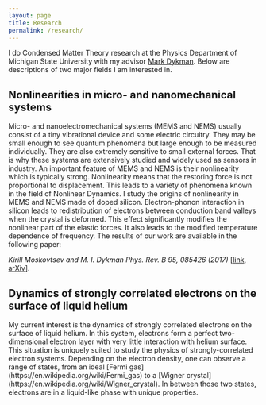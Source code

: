 ```yaml
---
layout: page
title: Research
permalink: /research/
---
```

I do Condensed Matter Theory research at the Physics Department of Michigan State University with my advisor [Mark Dykman](http://www.pa.msu.edu/~dykman/). Below 
are descriptions of two major fields I am interested in.

<h2>Nonlinearities in micro- and nanomechanical systems </h2>
Micro- and nanoelectromechanical systems (MEMS and NEMS) usually consist of a tiny vibrational device and some electric circuitry. They may be small enough to 
see quantum phenomena but large enough to be measured individually. They are also extremely sensitive to small external forces. That is why these systems are 
extensively studied and widely used as sensors in industry. An important feature of MEMS and NEMS is their nonlinearity which is typically strong. 
Nonlinearity means that the restoring force is not proportional to displacement. This leads to a variety of phenomena known in the field of Nonlinear Dynamics.
I study the origins of nonlinearity in MEMS and NEMS made of doped silicon. Electron-phonon interaction in silicon leads to redistribution of electrons
between conduction band valleys when the crystal is deformed. This effect significantly modifies the nonlinear part of the elastic forces. It also
leads to the modified temperature dependence of frequency. The results of our work are available in the following paper:

*Kirill Moskovtsev and M. I. Dykman
Phys. Rev. B 95, 085426 (2017)* [[link](http://link.aps.org/doi/10.1103/PhysRevB.95.085426), [arXiv](https://arxiv.org/abs/1611.09912)].

<h2>Dynamics of strongly correlated electrons on the surface of liquid helium </h2>
My current interest is the dynamics of strongly correlated electrons on the surface of liquid helium. 
In this system, electrons form a perfect two-dimensional electron layer with very little interaction
with helium surface. This situation is uniquely suited to study the physics of strongly-correlated electron systems.
Depending on the electron density, one can observe a range of states, from an ideal [Fermi gas](https://en.wikipedia.org/wiki/Fermi_gas)
to a [Wigner crystal](https://en.wikipedia.org/wiki/Wigner_crystal). In between those two states, electrons are in a liquid-like phase with unique properties.